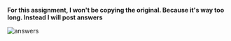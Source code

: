 **For this assignment, I won't be copying the original. Because it's way too long. Instead I will post answers**

![answers](https://github.com/schoto/Advent-of-Cyber-2023/assets/69323411/79c1f4c5-eb54-4d48-8752-3a4e70dd7880)
